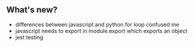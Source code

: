 ## What's new?
- differences between javascript and python for loop confused me
- javascript needs to export in module.export which exports an object
- jest testing